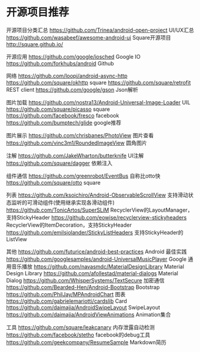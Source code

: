 # 开源项目推荐

开源项目分类汇总
https://github.com/Trinea/android-open-project
UI/UX汇总
https://github.com/wasabeef/awesome-android-ui
Square开源项目
http://square.github.io/

开源应用
https://github.com/google/iosched Google IO
https://github.com/forkhubs/android Github

网络
https://github.com/loopj/android-async-http 
https://github.com/square/okhttp square
https://github.com/square/retrofit REST client
https://github.com/google/gson Json解析

图片加载
https://github.com/nostra13/Android-Universal-Image-Loader UIL 
https://github.com/square/picasso square
https://github.com/facebook/fresco facebook
https://github.com/bumptech/glide google推荐

图片展示
https://github.com/chrisbanes/PhotoView 图片查看
https://github.com/vinc3m1/RoundedImageView 圆角图片

注解
https://github.com/JakeWharton/butterknife UI注解
https://github.com/square/dagger 依赖注入

组件通信
https://github.com/greenrobot/EventBus 自称比otto快
https://github.com/square/otto square

列表
https://github.com/ksoichiro/Android-ObservableScrollView 支持滑动状态监听的可滑动组件(使用继承实现各滑动组件)
https://github.com/TonicArtos/SuperSLiM RecyclerView的LayoutManager，支持StickyHeader
https://github.com/eowise/recyclerview-stickyheaders RecyclerView的ItemDecoration，支持StickyHeader
https://github.com/emilsjolander/StickyListHeaders 支持StickyHeader的ListView 

其他
https://github.com/futurice/android-best-practices Android 最佳实践
https://github.com/googlesamples/android-UniversalMusicPlayer Google 通用音乐播放
https://github.com/navasmdc/MaterialDesignLibrary Material Design Library
https://github.com/afollestad/material-dialogs Material Dialog
https://github.com/WhisperSystems/TextSecure 加密通信
https://github.com/Bearded-Hen/Android-Bootstrap Bootstrap
https://github.com/PhilJay/MPAndroidChart 图表
https://github.com/gabrielemariotti/cardslib Card
https://github.com/daimajia/AndroidSwipeLayout SwipeLayout
https://github.com/daimajia/AndroidViewAnimations Animation集合

工具
https://github.com/square/leakcanary 内存泄露自动检测
https://github.com/facebook/stetho facebook的debug工具
https://github.com/geekcompany/ResumeSample Markdown简历
